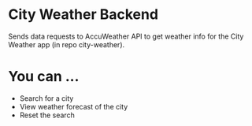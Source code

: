 # City Weather Backend

Sends data requests to AccuWeather API to get weather info for the City Weather app (in repo city-weather).

# You can ...

- Search for a city
- View weather forecast of the city
- Reset the search
